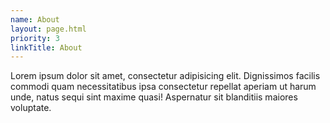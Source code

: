 ```yaml
---
name: About
layout: page.html
priority: 3
linkTitle: About
---
```


Lorem ipsum dolor sit amet, consectetur adipisicing elit. Dignissimos facilis commodi quam necessitatibus ipsa consectetur repellat aperiam ut harum unde, natus sequi sint maxime quasi! Aspernatur sit blanditiis maiores voluptate.
